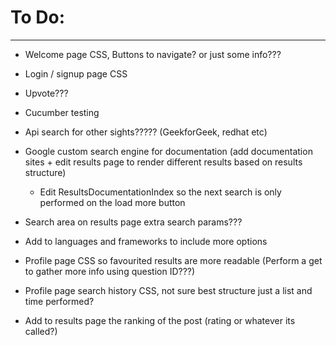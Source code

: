 # To Do:

-----------------------------------------------------------

* Welcome page CSS, Buttons to navigate? or just some info???

* Login / signup page CSS

* Upvote???

* Cucumber testing

* Api search for other sights????? (GeekforGeek, redhat etc)

* Google custom search engine for documentation (add documentation sites + edit results page to render different results based on results structure)

    * Edit ResultsDocumentationIndex so the next search is only performed on the load more button

* Search area on results page extra search params???

* Add to languages and frameworks to include more options

* Profile page CSS so favourited results are more readable (Perform a get to gather more info using question ID???)

* Profile page search history CSS, not sure best structure just a list and time performed?

* Add to results page the ranking of the post (rating or whatever its called?)